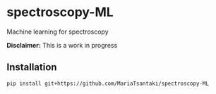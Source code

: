 # spectroscopy-ML
Machine learning for spectroscopy

**Disclaimer:** This is a work in progress


## Installation
`pip install git+https://github.com/MariaTsantaki/spectroscopy-ML`
